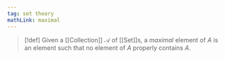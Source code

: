 ```yaml
---
tag: set theory
mathLink: maximal
---
```

>[!def]
>Given a [[Collection]] $\mathcal{A}$ of [[Set]]s, a *maximal* element of $A$ is an element such that no element of $A$ properly contains $A$.
